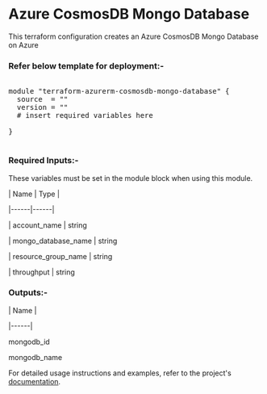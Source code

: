 # Azure CosmosDB Mongo Database


This terraform configuration creates an Azure CosmosDB Mongo Database on Azure

### Refer below template for deployment:-


<pre>

module "terraform-azurerm-cosmosdb-mongo-database" {
  source  = ""
  version = ""
  # insert required variables here

}

</pre>


### Required Inputs:-


These variables must be set in the module block when using this module.


| Name | Type |

|------|------|

| account_name | string

| mongo_database_name | string

| resource_group_name | string

| throughput | string


### Outputs:-


| Name |

|------|

mongodb_id

mongodb_name


For detailed usage instructions and examples, refer to the project's [documentation](https://registry.terraform.io/providers/hashicorp/azurerm/latest/docs/resources/cosmosdb_mongo_database).
